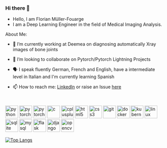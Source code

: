 ### Hi there 👋

<!--
![](https://komarev.com/ghpvc/?username=FlorianMF&color=green)-->

- Hello, I am Florian Müller-Fouarge
- I am a Deep Learning Engineer in the field of Medical Imaging Analysis.

About Me:
- 🔭 I’m currently working at Deemea on diagnosing automatically Xray images of bone joints
<!--
- 🌱 I’m currently learning Kubernetes, JavaScript, ...
-->
- 👯 I’m looking to collaborate on Pytorch/Pytorch Lightning Projects
<!--
- 🤔 I’m looking for help with ...
-->
- 🗣️ I speak fluently German, French and English, have a intermediate level in Italian and I'm currently learning Spanish
<!--
- 💬 Ask me about ...
-->
- 📫 How to reach me: [LinkedIn](https://www.linkedin.com/in/florian-muller-fouarge/) or raise an Issue [here](https://github.com/FlorianMF/FlorianMF/issues)

<!--
- ⚡ Fun fact: ...
<p>&nbsp;
    <img align="center" src="https://github-readme-stats.vercel.app/api?username=FlorianMF&show_icons=true"
        alt="oke-aditya" />
</p>
-->
<br>
<p align="left">
    <img src="https://devicons.github.io/devicon/devicon.git/icons/python/python-original.svg" 
         alt="python" width="40" height="40" />
    <img src="https://www.vectorlogo.zone/logos/pytorch/pytorch-icon.svg" 
         alt="pytorch" width="40" height="40" />
    <img src="https://github.com/PyTorchLightning/pytorch-lightning/blob/master/docs/source/_static/images/icon.svg" 
         alt="pytorch lightning" width="40" height="40" />
  <!--
    <img src="https://www.vectorlogo.zone/logos/tensorflow/tensorflow-icon.svg" 
        alt="tensorflow" width="40" height="40" />
  -->
    <img src="https://devicons.github.io/devicon/devicon.git/icons/c/c-original.svg" 
         alt="c" width="40" height="40" />
    <img src="https://devicons.github.io/devicon/devicon.git/icons/cplusplus/cplusplus-original.svg" 
         alt="cplusplus" width="40" height="40" />
    <img src="https://devicons.github.io/devicon/devicon.git/icons/html5/html5-original-wordmark.svg" 
         alt="html5" width="40" height="40" />
    <img src="https://devicons.github.io/devicon/devicon.git/icons/css3/css3-original-wordmark.svg" 
         alt="css3" width="40" height="40" />
    <!--
    <img src="https://www.vectorlogo.zone/logos/google_cloud/google_cloud-icon.svg" 
        alt="gcp" width="40" height="40" />
    -->
    <img src="https://www.vectorlogo.zone/logos/git-scm/git-scm-icon.svg" 
         alt="git" width="40" height="40" />
    <img src="https://devicons.github.io/devicon/devicon.git/icons/docker/docker-original-wordmark.svg" 
         alt="docker" width="40" height="40" />
    <img src="https://www.vectorlogo.zone/logos/kubernetes/kubernetes-icon.svg"
         alt="kubernetes" width="40" height="40" />
    <!--
    <img src="https://devicons.github.io/devicon/devicon.git/icons/linux/linux-original.svg" 
        alt="linux" width="40" height="40" />
    -->
    <img src="https://devicons.github.io/devicon/devicon.git/icons/linux/linux-original.svg" 
         alt="linux" width="40" height="40" />
    <img src="https://www.vectorlogo.zone/logos/sqlite/sqlite-ar21.svg" 
         alt="sqlite" width="40" height="40" />
    <img src="https://devicons.github.io/devicon/devicon.git/icons/mysql/mysql-original-wordmark.svg" 
         alt="mysql" width="40" height="40" />
     <img src="https://www.vectorlogo.zone/logos/pocoo_flask/pocoo_flask-icon.svg" 
          alt="flask" width="40" height="40" />
    <img src="https://devicons.github.io/devicon/devicon.git/icons/django/django-original.svg" 
         alt="django" width="40" height="40" />
    <img src="https://www.vectorlogo.zone/logos/opencv/opencv-icon.svg" 
         alt="opencv" width="40" height="40" />
</p>

[![Top Langs](https://github-readme-stats.vercel.app/api/top-langs/?username=FlorianMF&hide=Jupyter%20Notebook&layout=compact)](https://github.com/anuraghazra/github-readme-stats)
